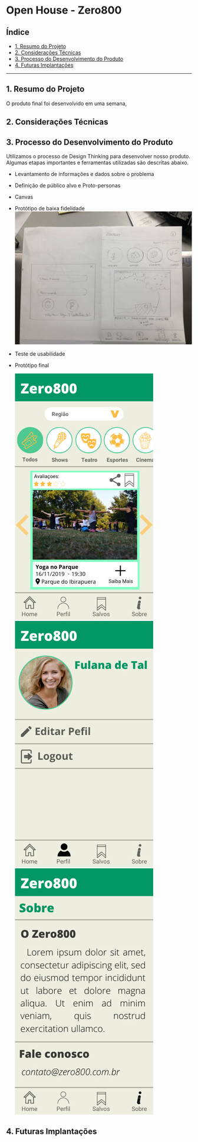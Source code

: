 # Open House - Zero800

## Índice

- [1. Resumo do Projeto](#1-resumo-do-projeto)
- [2. Considerações Técnicas](#2-considerações-técnicas)
- [3. Processo do Desenvolvimento do Produto](#3-processo-do-desenvolvimento-do-produto)
- [4. Futuras Implantações](#4-futuras-implantações)

---

## 1. Resumo do Projeto

O produto final foi desenvolvido em uma semana,

## 2. Considerações Técnicas

## 3. Processo do Desenvolvimento do Produto

Utilizamos o processo de Design Thinking para desenvolver nosso produto. Algumas etapas importantes e ferramentas utilizadas são descritas abaixo.

- Levantamento de informações e dados sobre o problema
- Definição de público alvo e Proto-personas
- Canvas
- Protótipo de baixa fidelidade
  ![protótipo de baixa fidelidade](/img/prototipo-bf.jpeg)
- Teste de usabilidade
- Protótipo final

  ![Home](/img/home.jpeg)
  ![Perfl](/img/perfil.jpeg)
  ![protótipo de baixa fidelidade](/img/sobre.jpeg)

## 4. Futuras Implantações

